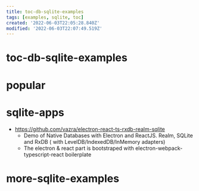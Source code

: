```yaml
---
title: toc-db-sqlite-examples
tags: [examples, sqlite, toc]
created: '2022-06-03T22:05:28.840Z'
modified: '2022-06-03T22:07:49.519Z'
---
```


# toc-db-sqlite-examples

# popular

# sqlite-apps
- https://github.com/vazra/electron-react-ts-rxdb-realm-sqlite
  - Demo of Native Databases with Electron and ReactJS. Realm, SQLite and RxDB ( with LevelDB/IndexedDB/InMemory adapters)
  - The electron & react part is bootstraped with electron-webpack-typescript-react boilerplate
# more-sqlite-examples
